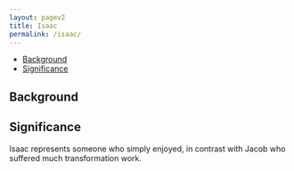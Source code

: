 ```yaml
---
layout: pagev2
title: Isaac
permalink: /isaac/
---
```

- [Background](#background)
- [Significance](#significance)

## Background

## Significance

Isaac represents someone who simply enjoyed, in contrast with Jacob who suffered much transformation work.